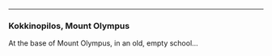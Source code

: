 ------------------------


### Kokkinopilos, Mount Olympus ###

At the base of Mount Olympus, in an old, empty school...
